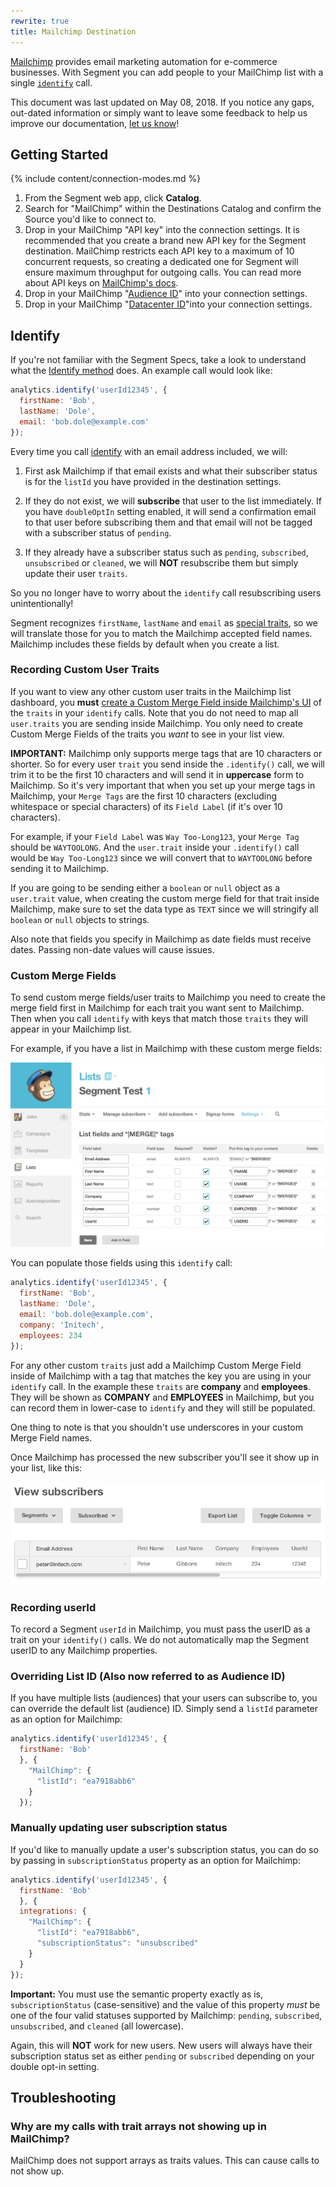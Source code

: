 ```yaml
---
rewrite: true
title: Mailchimp Destination
---
```

[Mailchimp](https://mailchimp.com/?utm_source=segmentio&utm_medium=docs&utm_campaign=partners) provides email marketing automation for e-commerce businesses. With Segment you can add people to your MailChimp list with a single [`identify`](/docs/connections/spec/identify/) call.

This document was last updated on May 08, 2018. If you notice any gaps, out-dated information or simply want to leave some feedback to help us improve our documentation, [let us know](https://segment.com/help/contact/)!


## Getting Started

{% include content/connection-modes.md %}

1. From the Segment web app, click **Catalog**.
2. Search for "MailChimp" within the Destinations Catalog and confirm the Source you'd like to connect to.
3. Drop in your MailChimp "API key" into the connection settings. It is recommended that you create a brand new API key for the Segment destination. MailChimp restricts each API key to a maximum of 10 concurrent requests, so creating a dedicated one for Segment will ensure maximum throughput for outgoing calls. You can read more about API keys on [MailChimp's docs](http://kb.mailchimp.com/integrations/api-integrations/about-api-keys).
4. Drop in your MailChimp "[Audience ID](#audience-id)" into your connection settings.
5. Drop in your MailChimp "[Datacenter ID](#datacenter-id)"into your connection settings.

## Identify

If you're not familiar with the Segment Specs, take a look to understand what the [Identify method](https://segment.com/docs/connections/spec/identify/) does. An example call would look like:

```javascript
analytics.identify('userId12345', {
  firstName: 'Bob',
  lastName: 'Dole',
  email: 'bob.dole@example.com'
});
```

Every time you call [identify](/docs/connections/spec/identify/) with an email address included, we will:

1. First ask Mailchimp if that email exists and what their subscriber status is for the `listId` you have provided in the destination settings.

2. If they do not exist, we will **subscribe** that user to the list immediately. If you have `doubleOptIn` setting enabled, it will send a confirmation email to that user before subscribing them and that email will not be tagged with a subscriber status of `pending`.

3. If they already have a subscriber status such as `pending`, `subscribed`, `unsubscribed` or `cleaned`, we will **NOT** resubscribe them but simply update their user `traits`.

So you no longer have to worry about the `identify` call resubscribing users unintentionally!

Segment recognizes `firstName`, `lastName` and `email` as [special traits](/docs/connections/spec/identify#traits), so we will translate those for you to match the Mailchimp accepted field names. Mailchimp includes these fields by default when you create a list.

### Recording Custom User Traits

If you want to view any other custom user traits in the Mailchimp list dashboard, you **must** [create a Custom Merge Field inside Mailchimp's UI](#custom-merge-fields) of the `traits` in your `identify` calls. Note that you do not need to map all `user.traits` you are sending inside Mailchimp. You only need to create Custom Merge Fields of the traits you *want* to see in your list view.

**IMPORTANT:** Mailchimp only supports merge tags that are 10 characters or shorter. So for every user `trait` you send inside the `.identify()` call, we will trim it to be the first 10 characters and will send it in **uppercase** form to Mailchimp. So it's very important that when you set up your merge tags in Mailchimp, your `Merge Tags` are the first 10 characters (excluding whitespace or special characters) of its `Field Label` (if it's over 10 characters).

For example, if your `Field Label` was `Way Too-Long123`, your `Merge Tag` should be `WAYTOOLONG`. And the `user.trait` inside your `.identify()` call would be `Way Too-Long123` since we will convert that to `WAYTOOLONG` before sending it to Mailchimp.

If you are going to be sending either a `boolean` or `null` object as a `user.trait` value, when creating the custom merge field for that trait inside Mailchimp, make sure to set the data type as `TEXT` since we will stringify all `boolean` or `null` objects to strings.

Also note that fields you specify in Mailchimp as date fields must receive dates. Passing non-date values will cause issues.

### Custom Merge Fields

To send custom merge fields/user traits to Mailchimp you need to create the merge field first in Mailchimp for each trait you want sent to Mailchimp. Then when you call `identify` with keys that match those `traits` they will appear in your Mailchimp list.

For example, if you have a list in Mailchimp with these custom merge fields:

![mailchimp merge fields screenshot](images/merge-fields.png)

You can populate those fields using this `identify` call:

```javascript
analytics.identify('userId12345', {
  firstName: 'Bob',
  lastName: 'Dole',
  email: 'bob.dole@example.com',
  company: 'Initech',
  employees: 234
});
```

For any other custom `traits` just add a Mailchimp Custom Merge Field inside of Mailchimp with a tag that matches the key you are using in your `identify` call. In the example these `traits` are **company** and **employees**. They will be shown as **COMPANY** and **EMPLOYEES** in Mailchimp, but you can record them in lower-case to `identify` and they will still be populated.

One thing to note is that you shouldn't use underscores in your custom Merge Field names.

Once Mailchimp has processed the new subscriber you'll see it show up in your list, like this:

![mailchimp subscriber screenshot](images/mailchimp-subscriber.png)

### Recording userId

To record a Segment `userId` in Mailchimp, you must pass the userID as a trait on your `identify()` calls. We do not automatically map the Segment userID to any Mailchimp properties.

### Overriding List ID (Also now referred to as Audience ID)

If you have multiple lists (audiences) that your users can subscribe to, you can override the default list (audience) ID. Simply send a `listId` parameter as an option for Mailchimp:

```javascript
analytics.identify('userId12345', {
  firstName: 'Bob'
  }, {
    "MailChimp": {
      "listId": "ea7918abb6"
    }
  });
```

### Manually updating user subscription status

If you'd like to manually update a user's subscription status, you can do so by passing in `subscriptionStatus` property as an option for Mailchimp:

```javascript
analytics.identify('userId12345', {
  firstName: 'Bob'
  }, {
  integrations: {
    "MailChimp": {
      "listId": "ea7918abb6",
      "subscriptionStatus": "unsubscribed"
    }
  }
});
```

**Important:** You must use the semantic property exactly as is, `subscriptionStatus` (case-sensitive) and the value of this property *must* be one of the four valid statuses supported by Mailchimp: `pending`, `subscribed`, `unsubscribed`, and `cleaned` (all lowercase).

Again, this will **NOT** work for new users. New users will always have their subscription status set as either `pending` or `subscribed` depending on your double opt-in setting.

## Troubleshooting

### Why are my calls with trait arrays not showing up in MailChimp?
MailChimp does not support arrays as traits values. This can cause calls to not show up.

